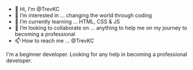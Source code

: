 - 👋 Hi, I’m @TrevKC
- 👀 I’m interested in ... changing the world through coding
- 🌱 I’m currently learning ... HTML, CSS & JS
- 💞️ I’m looking to collaborate on ... anything to help me on my journey to becoming a professional
- 📫 How to reach me ... @TrevKC

I'm a beginner developer. Looking for any help in becoming a professional developer.
